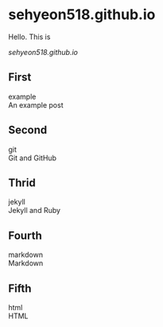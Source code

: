# sehyeon518.github.io
Hello. This is

*sehyeon518.github.io*

## First
example  
An example post

## Second
git  
Git and GitHub

## Thrid
jekyll  
Jekyll and Ruby

## Fourth
markdown  
Markdown

## Fifth
html  
HTML

